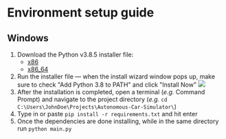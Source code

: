 # Environment setup guide

## Windows

1. Download the Python v3.8.5 installer file:
    - [x86](https://www.python.org/ftp/python/3.8.5/python-3.8.5.exe)
    - [x86_64](https://www.python.org/ftp/python/3.8.5/python-3.8.5-amd64.exe)
2. Run the installer file &mdash; when the install wizard window pops up, make sure to check "Add Python 3.8 to PATH" and click "Install Now"
![](<images/setup py-installer.png>)
4. After the installation is completed, open a terminal (_e.g._ Command Prompt) and  navigate to the project directory (_e.g._ `cd C:\Users\JohnDoe\Projects\Autonomous-Car-Simulator\`)
5. Type in or paste `pip install -r requirements.txt` and hit enter
6. Once the dependencies are done installing, while in the same directory run `python main.py`
